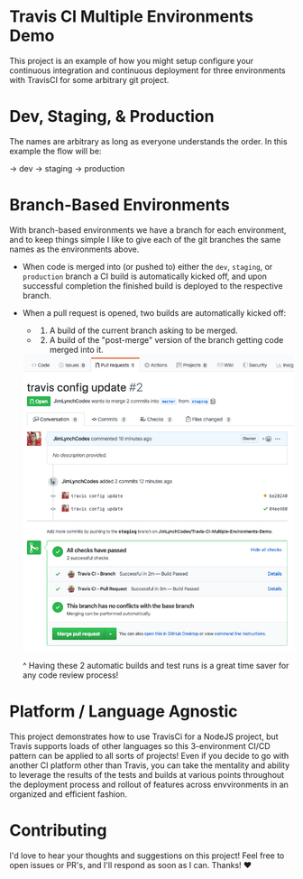 # Travis CI Multiple Environments Demo

This project is an example of how you might setup configure your continuous integration and continuous deployment for three environments with TravisCI for some arbitrary git project.

# Dev, Staging, & Production

The names are arbitrary as long as everyone understands the order. In this example the flow will be:

-> dev -> staging -> production

# Branch-Based Environments

With branch-based environments we have a branch for each environment, and to keep things simple I like to give each of the git branches the same names as the environments above.

- When code is merged into (or pushed to) either the `dev`, `staging`, or `production` branch a CI build is automatically kicked off, and upon successful completion the finished build is deployed to the respective branch.

- When a pull request is opened, two builds are automatically kicked off:
   - 1. A build of the current branch asking to be merged.
   - 2. A build of the "post-merge" version of the branch getting code merged into it. 

    <img src="travis-two-builds-on-pr-screenshot.png" >

   ^ Having these 2 automatic builds and test runs is a great time saver for any code review process! 

# Platform / Language Agnostic
This project demonstrates how to use TravisCi for a NodeJS project, but Travis supports loads of other languages so this 3-environment CI/CD pattern can be applied to all sorts of projects! Even if you decide to go with another CI platform other than Travis, you can take the mentality and ability to leverage the results of the tests and builds at various points throughout the deployment process and rollout of features across envvironments in an organized and efficient fashion. 

# Contributing
I'd love to hear your thoughts and suggestions on this project! Feel free to open issues or PR's, and I'll respond as soon as I can. Thanks! ❤️ 
